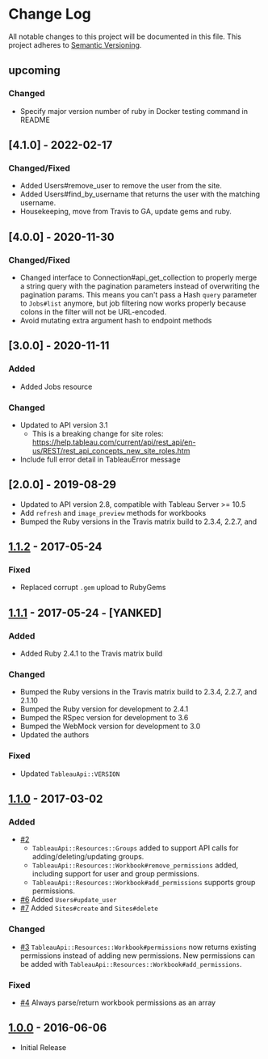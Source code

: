# Change Log

All notable changes to this project will be documented in this file.
This project adheres to [Semantic Versioning](http://semver.org/).

## upcoming

### Changed

- Specify major version number of ruby in Docker testing command in README


## [4.1.0] - 2022-02-17

### Changed/Fixed

- Added Users#remove_user to remove the user from the site.
- Added Users#find_by_username that returns the user with the matching
  username.
- Housekeeping, move from Travis to GA, update gems and ruby.


## [4.0.0] - 2020-11-30

### Changed/Fixed

- Changed interface to Connection#api_get_collection to properly merge a string
  query with the pagination parameters instead of overwriting the pagination
  params. This means you can't pass a Hash `query` parameter to `Jobs#list`
  anymore, but job filtering now works properly because colons in the filter
  will not be URL-encoded.
- Avoid mutating extra argument hash to endpoint methods


## [3.0.0] - 2020-11-11

### Added

- Added Jobs resource


### Changed

- Updated to API version 3.1
  - This is a breaking change for site roles: 
    https://help.tableau.com/current/api/rest_api/en-us/REST/rest_api_concepts_new_site_roles.htm
- Include full error detail in TableauError message


## [2.0.0] - 2019-08-29

- Updated to API version 2.8, compatible with Tableau Server >= 10.5
- Add `refresh` and `image_preview` methods for workbooks
- Bumped the Ruby versions in the Travis matrix build to 2.3.4, 2.2.7, and

## [1.1.2] - 2017-05-24

### Fixed

- Replaced corrupt `.gem` upload to RubyGems

## [1.1.1] - 2017-05-24 - [YANKED]

### Added

- Added Ruby 2.4.1 to the Travis matrix build

### Changed

- Bumped the Ruby versions in the Travis matrix build to 2.3.4, 2.2.7, and
  2.1.10
- Bumped the Ruby version for development to 2.4.1
- Bumped the RSpec version for development to 3.6
- Bumped the WebMock version for development to 3.0
- Updated the authors

### Fixed

- Updated `TableauApi::VERSION`

## [1.1.0] - 2017-03-02

### Added

- [#2](https://github.com/civisanalytics/tableau_api/pull/2)
  - `TableauApi::Resources::Groups` added to support API calls for
    adding/deleting/updating groups.
  - `TableauApi::Resources::Workbook#remove_permissions` added, including
    support for user and group permissions.
  - `TableauApi::Resources::Workbook#add_permissions` supports group
    permissions.
- [#6](https://github.com/civisanalytics/tableau_api/pull/6)
  Added `Users#update_user`
- [#7](https://github.com/civisanalytics/tableau_api/pull/7)
  Added `Sites#create` and `Sites#delete`

### Changed

- [#3](https://github.com/civisanalytics/tableau_api/pull/3)
  `TableauApi::Resources::Workbook#permissions` now returns existing permissions
  instead of adding new permissions. New permissions can be added with
  `TableauApi::Resources::Workbook#add_permissions`.

### Fixed

- [#4](https://github.com/civisanalytics/tableau_api/pull/4)
  Always parse/return workbook permissions as an array

## [1.0.0] - 2016-06-06

- Initial Release

[Unreleased]: https://github.com/civisanalytics/tableau_api/compare/v1.1.2...HEAD
[1.1.2]: https://github.com/civisanalytics/tableau_api/compare/v1.1.1...v1.1.2
[1.1.1]: https://github.com/civisanalytics/tableau_api/compare/v1.1.0...v1.1.1
[1.1.0]: https://github.com/civisanalytics/tableau_api/compare/v1.0.0...v1.1.0
[1.0.0]: https://github.com/civisanalytics/tableau_api/tree/v1.0.0
